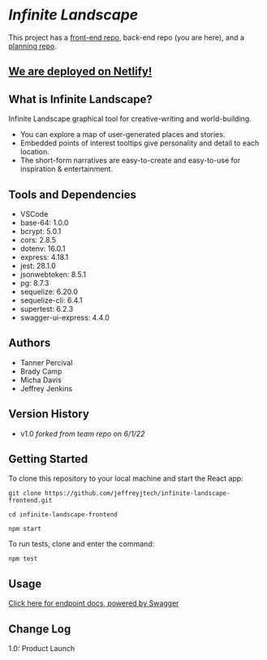 
# ***Infinite Landscape***

This project has a [front-end repo](https://github.com/jeffreyjtech/infinite-landscape-frontend), back-end repo (you are here), and a [planning repo](https://github.com/Digital-Dinosaur/documents).

## [We are deployed on Netlify!](https://infinite-landscape-jjtech.netlify.app/)

## What is Infinite Landscape?

Infinite Landscape graphical tool for creative-writing and world-building.

* You can explore a map of user-generated places and stories.
* Embedded points of interest tooltips give personality and detail to each location.
* The short-form narratives are easy-to-create and easy-to-use for inspiration & entertainment.

## Tools and Dependencies

* VSCode
* base-64: 1.0.0
* bcrypt: 5.0.1
* cors: 2.8.5
* dotenv: 16.0.1
* express: 4.18.1
* jest: 28.1.0
* jsonwebtoken: 8.5.1
* pg: 8.7.3
* sequelize: 6.20.0
* sequelize-cli: 6.4.1
* supertest: 6.2.3
* swagger-ui-express: 4.4.0

## Authors

* Tanner Percival
* Brady Camp
* Micha Davis
* Jeffrey Jenkins

## Version History

* v1.0 *forked from team repo on 6/1/22*

## Getting Started

To clone this repository to your local machine and start the React app:

```ubuntu
git clone https://github.com/jeffreyjtech/infinite-landscape-frontend.git

cd infinite-landscape-frontend

npm start
```

To run tests, clone and enter the command:

```ubuntu
npm test
```

## Usage

[Click here for endpoint docs, powered by Swagger](https://infinite-landscape-backend.herokuapp.com/api-docs)

<!-- ## Data Flow (Frontend, Backend, REST API)

***[Add a clean and clear explanation of what the data flow is. Walk me through it.]***
![Data Flow Diagram](/assets/img/Flowchart.png)

## Data Model

### Overall Project Schema

***[Add a description of your DB schema. Explain the relationships to me.]***
![Database Schema](/assets/img/ERD.png) -->

## Change Log

1.0: Product Launch
